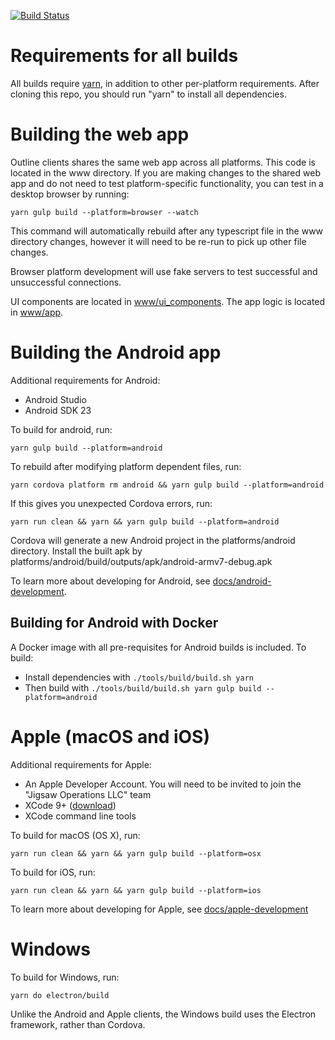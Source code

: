 [![Build Status](https://travis-ci.org/Jigsaw-Code/outline-client.svg?branch=master)](https://travis-ci.org/Jigsaw-Code/outline-client)

# Requirements for all builds

All builds require [yarn](https://yarnpkg.com/en/docs/install), in addition to other per-platform requirements.  After cloning this repo, you should run "yarn" to install all dependencies.

# Building the web app

Outline clients shares the same web app across all platforms.  This code is located in the www directory.  If you are making changes to the shared web app and do not need to test platform-specific functionality, you can test in a desktop browser by running:

    yarn gulp build --platform=browser --watch

This command will automatically rebuild after any typescript file in the www directory changes, however it will need to be re-run to pick up other file changes.

Browser platform development will use fake servers to test successful and unsuccessful connections.

UI components are located in [www/ui_components](www/ui_components).  The app logic is located in [www/app](www/app).

# Building the Android app

Additional requirements for Android:

* Android Studio
* Android SDK 23

To build for android, run:

    yarn gulp build --platform=android

To rebuild after modifying platform dependent files, run:

    yarn cordova platform rm android && yarn gulp build --platform=android

If this gives you unexpected Cordova errors, run:

    yarn run clean && yarn && yarn gulp build --platform=android

Cordova will generate a new Android project in the platforms/android directory.  Install the built apk by  platforms/android/build/outputs/apk/android-armv7-debug.apk

To learn more about developing for Android, see [docs/android-development](docs/android-development.md).

## Building for Android with Docker

A Docker image with all pre-requisites for Android builds is included.  To build:

* Install dependencies with `./tools/build/build.sh yarn`
* Then build with `./tools/build/build.sh yarn gulp build --platform=android`

# Apple (macOS and iOS)

Additional requirements for Apple:

* An Apple Developer Account.  You will need to be invited to join the "Jigsaw Operations LLC" team
* XCode 9+ ([download](https://developer.apple.com/xcode/))
* XCode command line tools

To build for macOS (OS X), run:

    yarn run clean && yarn && yarn gulp build --platform=osx

To build for iOS, run:

    yarn run clean && yarn && yarn gulp build --platform=ios

To learn more about developing for Apple, see [docs/apple-development](docs/apple-development.md)

# Windows

To build for Windows, run:

    yarn do electron/build

Unlike the Android and Apple clients, the Windows build uses the Electron framework, rather than Cordova.
